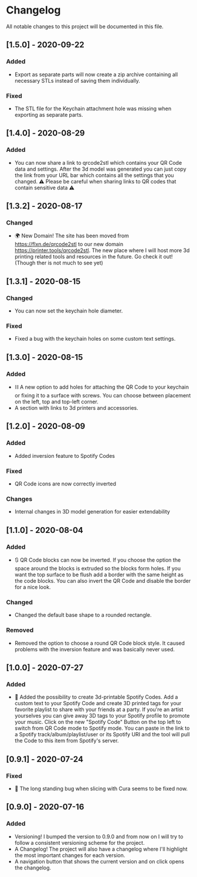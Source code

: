 # Changelog
All notable changes to this project will be documented in this file.

## [1.5.0] - 2020-09-22
### Added
- Export as separate parts will now create a zip archive containing all necessary STLs instead of saving them individually.
### Fixed
- The STL file for the Keychain attachment hole was missing when exporting as separate parts.

## [1.4.0] - 2020-08-29
### Added
- You can now share a link to qrcode2stl which contains your QR Code data and settings.
  After the 3d model was generated you can just copy the link from your URL bar which contains all the settings that you changed.
  ⚠️ Please be careful when sharing links to QR codes that contain sensitive data ⚠️

## [1.3.2] - 2020-08-17
### Changed
- 🌍 New Domain! The site has been moved from https://flxn.de/qrcode2stl to our new domain https://printer.tools/qrcode2stl. The new place where I will host more 3d printing related tools and resources in the future.
  Go check it out! (Though ther is not much to see yet)

## [1.3.1] - 2020-08-15
### Changed
- You can now set the keychain hole diameter.

### Fixed
- Fixed a bug with the keychain holes on some custom text settings.

## [1.3.0] - 2020-08-15
### Added
- ⛓ A new option to add holes for attaching the QR Code to your keychain or fixing it to a surface with screws.
  You can choose between placement on the left, top and top-left corner.
- A section with links to 3d printers and accessories.

## [1.2.0] - 2020-08-09
### Added
- Added inversion feature to Spotify Codes

### Fixed
- QR Code icons are now correctly inverted

### Changes
- Internal changes in 3D model generation for easier extendability

## [1.1.0] - 2020-08-04
### Added
- 🔃 QR Code blocks can now be inverted. If you choose the option the space around the blocks is extruded so the blocks form holes.
  If you want the top surface to be flush add a border with the same height as the code blocks.
  You can also invert the QR Code and disable the border for a nice look.

### Changed
- Changed the default base shape to a rounded rectangle.

### Removed
- Removed the option to choose a round QR Code block style. It caused problems with the inversion feature and was basically never used.

## [1.0.0] - 2020-07-27
### Added
- 🎵 Added the possibility to create 3d-printable Spotify Codes.
  Add a custom text to your Spotify Code and create 3D printed tags for your favorite playlist to share with your friends at a party.
  If you're an artist yourselves you can give away 3D tags to your Spotify profile to promote your music.
  Click on the new "Spotify Code" Button on the top left to switch from QR Code mode to Spotify mode.
  You can paste in the link to a Spotify track/album/playlist/user or its Spotify URI and the tool will pull the Code to this item from Spotify's server.

## [0.9.1] - 2020-07-24
### Fixed
- 🥳 The long standing bug when slicing with Cura seems to be fixed now.

## [0.9.0] - 2020-07-16
### Added
- Versioning! I bumped the version to 0.9.0 and from now on I will try to follow a consistent versioning scheme for the project.
- A Changelog! The project will also have a changelog where I'll highlight the most important changes for each version.
- A navigation button that shows the current version and on click opens the changelog.
